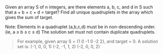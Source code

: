 Given an array S of n integers, are there elements a, b, c, and d in S such that a + b + c + d = target? Find all unique quadruplets in the array which gives the sum of target.

Note: Elements in a quadruplet (a,b,c,d) must be in non-descending order. (ie, a ≤ b ≤ c ≤ d) The solution set must not contain duplicate quadruplets.

>  For example,
>    given array S = {1 0 -1 0 -2 2}, and target = 0.
>    A solution set is:
>      (-1,  0, 0, 1)
>      (-2, -1, 1, 2)
>      (-2,  0, 0, 2)